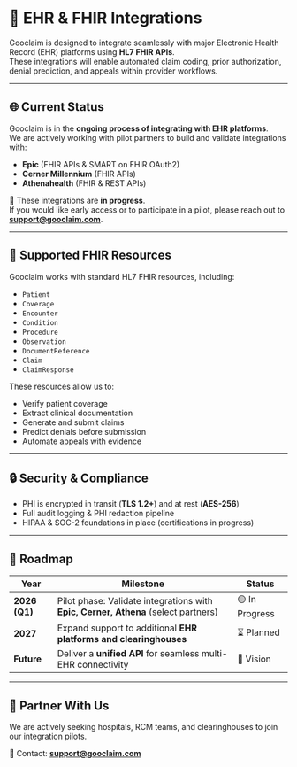 # 🔗 EHR & FHIR Integrations

Gooclaim is designed to integrate seamlessly with major Electronic Health Record (EHR) platforms using **HL7 FHIR APIs**.  
These integrations will enable automated claim coding, prior authorization, denial prediction, and appeals within provider workflows.

---

## 🌐 Current Status
Gooclaim is in the **ongoing process of integrating with EHR platforms**.  
We are actively working with pilot partners to build and validate integrations with:

- **Epic** (FHIR APIs & SMART on FHIR OAuth2)  
- **Cerner Millennium** (FHIR APIs)  
- **Athenahealth** (FHIR & REST APIs)  

📌 These integrations are **in progress**.  
If you would like early access or to participate in a pilot, please reach out to **support@gooclaim.com**.

---

## 📖 Supported FHIR Resources
Gooclaim works with standard HL7 FHIR resources, including:  

- `Patient`  
- `Coverage`  
- `Encounter`  
- `Condition`  
- `Procedure`  
- `Observation`  
- `DocumentReference`  
- `Claim`  
- `ClaimResponse`  

These resources allow us to:  
- Verify patient coverage  
- Extract clinical documentation  
- Generate and submit claims  
- Predict denials before submission  
- Automate appeals with evidence  

---

## 🔒 Security & Compliance
- PHI is encrypted in transit (**TLS 1.2+**) and at rest (**AES-256**)  
- Full audit logging & PHI redaction pipeline  
- HIPAA & SOC-2 foundations in place (certifications in progress)  

---

## 🚀 Roadmap

| Year        | Milestone                                                     | Status        |
|-------------|---------------------------------------------------------------|---------------|
| **2026 (Q1)** | Pilot phase: Validate integrations with **Epic, Cerner, Athena** (select partners) | 🟡 In Progress |
| **2027**    | Expand support to additional **EHR platforms and clearinghouses** | ⏳ Planned    |
| **Future**  | Deliver a **unified API** for seamless multi-EHR connectivity | 🔮 Vision     |
 
---

## 🤝 Partner With Us
We are actively seeking hospitals, RCM teams, and clearinghouses to join our integration pilots.  

📧 Contact: **support@gooclaim.com**  
